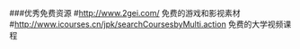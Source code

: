 ###优秀免费资源
#http://www.2gei.com/ 免费的游戏和影视素材
#http://www.icourses.cn/jpk/searchCoursesbyMulti.action 免费的大学视频课程

